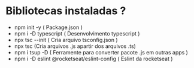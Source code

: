 # Bibliotecas instaladas ? 

- npm init -y ( Package.json )
- npm i -D typescript ( Desenvolvimento typescript )
- npx tsc --init ( Cria arquivo tsconfig.json )
- npx tsc (Cria arquivos .js apartir dos arquivos .ts)
- npm i tsup -D ( Ferramente para converter pacote .js em outras apps )
-  npm i -D eslint @rocketseat/eslint-config ( Eslint da rocketseat )